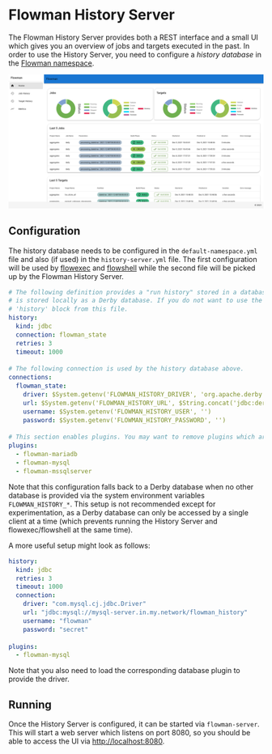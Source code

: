 # Flowman History Server

The Flowman History Server provides both a REST interface and a small UI which gives you an overview of jobs and
targets executed in the past. In order to use the History Server, you need to configure a *history database* in
the [Flowman namespace](../spec/namespace.md).

![Flowman History Server](../images/history-server.png)

## Configuration
The history database needs to be configured in the `default-namespace.yml` file and also (if used) in the
`history-server.yml` file. The first configuration will be used by [flowexec](../cli/flowexec.md) and 
[flowshell](../cli/flowshell.md) while the second file will be picked up by the Flowman History Server.

```yaml
# The following definition provides a "run history" stored in a database. If nothing else is specified, the database
# is stored locally as a Derby database. If you do not want to use the history, you can simply remove the whole
# 'history' block from this file.
history:
  kind: jdbc
  connection: flowman_state
  retries: 3
  timeout: 1000

# The following connection is used by the history database above.
connections:
  flowman_state:
    driver: $System.getenv('FLOWMAN_HISTORY_DRIVER', 'org.apache.derby.jdbc.EmbeddedDriver')
    url: $System.getenv('FLOWMAN_HISTORY_URL', $String.concat('jdbc:derby:', $System.getenv('FLOWMAN_HOME'), '/flowman-history;create=true'))
    username: $System.getenv('FLOWMAN_HISTORY_USER', '')
    password: $System.getenv('FLOWMAN_HISTORY_PASSWORD', '')

# This section enables plugins. You may want to remove plugins which are of no use for you.
plugins:
  - flowman-mariadb
  - flowman-mysql
  - flowman-mssqlserver
```
Note that this configuration falls back to a Derby database when no other database is provided via the system 
environment variables `FLOWMAN_HISTORY_*`. This setup is not recommended except for experimentation, as a Derby 
database can only be accessed by a single client at a time (which prevents running the History Server and 
flowexec/flowshell at the same time).

A more useful setup might look as follows:
```yaml
history:
  kind: jdbc
  retries: 3
  timeout: 1000
  connection:
    driver: "com.mysql.cj.jdbc.Driver"
    url: "jdbc:mysql://mysql-server.in.my.network/flowman_history"
    username: "flowman"
    password: "secret"

plugins:
  - flowman-mysql
```
Note that you also need to load the corresponding database plugin to provide the driver.


## Running

Once the History Server is configured, it can be started via `flowman-server`. This will start a web server which listens
on port 8080, so you should be able to access the UI via [http://localhost:8080](http://localhost:8080).
